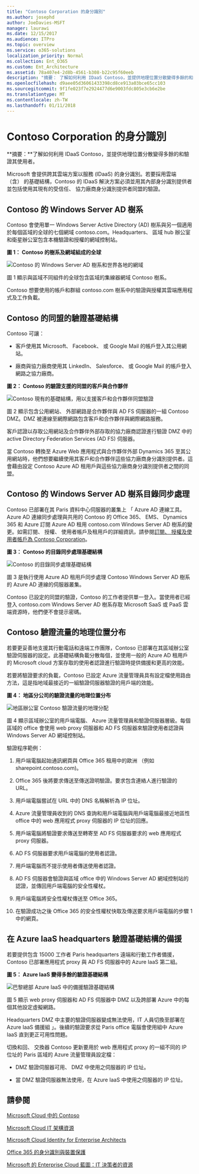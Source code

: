 ```yaml
---
title: "Contoso Corporation 的身分識別"
ms.author: josephd
author: JoeDavies-MSFT
manager: laurawi
ms.date: 12/15/2017
ms.audience: ITPro
ms.topic: overview
ms.service: o365-solutions
localization_priority: Normal
ms.collection: Ent_O365
ms.custom: Ent_Architecture
ms.assetid: 78a407e4-2d8b-4561-b308-b22c95f60eeb
description: "摘要： 了解如何利用 IDaaS Contoso，並提供地理位置分散變得多餘的和驗證其使用者。"
ms.openlocfilehash: d9aee05d36061433398cd8ce913a03bce65cc103
ms.sourcegitcommit: 9f1fe023f7e2924477d6e9003fdc805e3cb6e2be
ms.translationtype: MT
ms.contentlocale: zh-TW
ms.lasthandoff: 01/11/2018
---
```

# <a name="identity-for-the-contoso-corporation"></a>Contoso Corporation 的身分識別

 **摘要：**了解如何利用 IDaaS Contoso，並提供地理位置分散變得多餘的和驗證其使用者。
  
Microsoft 會提供跨其雲端方案以服務 (IDaaS) 的身分識別。若要採用雲端 （含） 的基礎結構，Contoso 的 IDaaS 解決方案必須並用其內部身分識別提供者並包括使用其現有的受信任、 協力廠商身分識別提供者同盟的驗證。
  
## <a name="contosos-windows-server-ad-forest"></a>Contoso 的 Windows Server AD 樹系

Contoso 會使用單一 Windows Server Active Directory (AD) 樹系與另一個適用於每個區域的全球的七個網域 contoso.com。Headquarters、 區域 hub 辦公室和衛星辦公室包含本機驗證和授權的網域控制站。
  
**圖 1： Contoso 的樹系及網域組成的全球**

![Contoso 的 Windows Server AD 樹系和世界各地的網域](images/Contoso_Poster/Contoso_WW_ID.png)
  
圖 1 顯示與區域不同組件的全球包含區域的集線器網域 Contoso 樹系。
  
Contoso 想要使用的帳戶和群組 contoso.com 樹系中的驗證與授權其雲端應用程式及工作負載。
  
## <a name="contosos-federated-authentication-infrastructure"></a>Contoso 的同盟的驗證基礎結構

Contoso 可讓：
  
- 客戶使用其 Microsoft、 Facebook、 或 Google Mail 的帳戶登入其公用網站。
    
- 廠商與協力廠商使用其 LinkedIn、 Salesforce、 或 Google Mail 的帳戶登入網路之協力廠商。
    
**圖 2： Contoso 的驗證支援的同盟的客戶與合作夥伴**

![Contoso 現有的基礎結構，用以支援客戶和合作夥伴同盟驗證](images/Contoso_Poster/Federated_ID.png)
  
圖 2 顯示包含公用網站、 外部網路是合作夥伴與 AD FS 伺服器的一組 Contoso DMZ。DMZ 被連線至網際網路包含客戶和合作夥伴與網際網路服務。
  
客戶認證以存取公用網站及合作夥伴外部存取的協力廠商認證進行驗證 DMZ 中的 active Directory Federation Services (AD FS) 伺服器。
  
當 Contoso 轉換至 Azure Web 應用程式與合作夥伴外部 Dynamics 365 至其公用網站時，他們想要繼續使用其客戶和合作夥伴這些協力廠商身分識別提供者。這會藉由設定 Contoso Azure AD 租用戶與這些協力廠商身分識別提供者之間的同盟。
  
## <a name="directory-synchronization-for-contosos-windows-server-ad-forest"></a>Contoso 的 Windows Server AD 樹系目錄同步處理

Contoso 已部署在其 Paris 資料中心伺服器的叢集上 「 Azure AD 連線工具。Azure AD 連線同步處理與共用的 Contoso 的 Office 365、 EMS、 Dynamics 365 和 Azure 訂閱 Azure AD 租用 contoso.com Windows Server AD 樹系的變更。如需訂閱、 授權、 使用者帳戶及租用戶的詳細資訊，請參閱[訂閱、 授權及使用者帳戶為 Contoso Corporation](subscriptions-licenses-and-user-accounts-for-the-contoso-corporation.md)。
  
**圖 3： Contoso 的目錄同步處理基礎結構**

![Contoso 的目錄同步處理基礎結構](images/Contoso_Poster/DirSync.png)
  
圖 3 是執行使用 Azure AD 租用戶同步處理 Contoso Windows Server AD 樹系的 Azure AD 連線的伺服器叢集。
  
Contoso 已設定的同盟的驗證，Contoso 的工作者提供單一登入。當使用者已經登入 contoso.com Windows Server AD 樹系存取 Microsoft SaaS 或 PaaS 雲端資源時，他們便不會提示密碼。
  
## <a name="geographical-distribution-of-contoso-authentication-traffic"></a>Contoso 驗證流量的地理位置分布

若要更妥善地支援其行動電話和遠端工作團隊，Contoso 已部署在其區域辦公室驗證伺服器的設定。此基礎結構負載分散每個，並使用一般的 Azure AD 租用戶的 Microsoft cloud 方案存取的使用者認證進行驗證時提供備援和更高的效能。
  
若要將驗證要求的負載，Contoso 已設定 Azure 流量管理員具有設定檔使用路由方法，這是指地域最接近的一組驗證伺服器驗證的用戶端的效能。 
  
**圖 4： 地區分公司的驗證流量的地理位置分布**

![地區辦公室 Contoso 驗證流量的地理分配](images/Contoso_Poster/Auth_GeoDist.png)
  
圖 4 顯示區域辦公室的用戶端電腦、 Azure 流量管理員和驗證伺服器層級。每個區域的 office 會使用 web proxy 伺服器和 AD FS 伺服器來驗證使用者認證與 Windows Server AD 網域控制站。
  
驗證程序範例：
  
1. 用戶端電腦起始通訊網頁與 Office 365 租用中的歐洲 （例如 sharepoint.contoso.com)。
    
2. Office 365 後將要求傳送至傳送證明驗證。要求包含連絡人進行驗證的 URL。
    
3. 用戶端電腦嘗試在 URL 中的 DNS 名稱解析為 IP 位址。
    
4. Azure 流量管理員收到的 DNS 查詢和用戶端電腦與用戶端電腦最接近地區性 office 中的 web 應用程式 proxy 伺服器的 IP 位址的回應。
    
5.  用戶端電腦將驗證要求傳送至轉寄至 AD FS 伺服器要求的 web 應用程式 proxy 伺服器。
    
6. AD FS 伺服器要求用戶端電腦的使用者認證。
    
7. 用戶端電腦而不提示使用者傳送使用者認證。
    
8. AD FS 伺服器會驗證與區域 office 中的 Windows Server AD 網域控制站的認證，並傳回用戶端電腦的安全性權杖。
    
9. 用戶端電腦將安全性權杖傳送至 Office 365。
    
10. 在驗證成功之後 Office 365 的安全性權杖快取及傳送要求用戶端電腦的步驟 1 中的網頁。
    
## <a name="redundancy-for-the-headquarters-authentication-infrastructure-in-azure-iaas"></a>在 Azure IaaS headquarters 驗證基礎結構的備援

若要提供包含 15000 工作者 Paris headquarters 遠端和行動工作者備援，Contoso 已部署應用程式 proxy 與 AD FS 伺服器中的 Azure IaaS 第二組。
  
**圖 5： Azure IaaS 變得多餘的驗證基礎結構**

![巴黎總部 Azure IaaS 中的備援驗證基礎結構](images/Contoso_Poster/Paris_Auth_Redun.png)
  
圖 5 顯示 web proxy 伺服器和 AD FS 伺服器中 DMZ 以及跨部署 Azure 中的每個其他設定虛擬網路。
  
Headquarters DMZ 中主要的驗證伺服器變成無法使用，IT 人員切換至部署在 Azure IaaS 備援組 」。後續的驗證要求從 Paris office 電腦會使用組中 Azure IaaS 直到更正可用性問題。
  
切換和回、 交換器 Contoso 更新要用於 web 應用程式 proxy 的一組不同的 IP 位址的 Paris 區域的 Azure 流量管理員設定檔：
  
- DMZ 驗證伺服器可用、 DMZ 中使用之伺服器的 IP 位址。
    
- 當 DMZ 驗證伺服器無法使用，在 Azure IaaS 中使用之伺服器的 IP 位址。
    
## <a name="see-also"></a>請參閱

[Microsoft Cloud 中的 Contoso](contoso-in-the-microsoft-cloud.md)
  
[Microsoft Cloud IT 架構資源](microsoft-cloud-it-architecture-resources.md)

[Microsoft Cloud Identity for Enterprise Architects](http://aka.ms/cloudarchidentity)
  
[Office 365 的身分識別與裝置保護](http://aka.ms/o365protect_device)
  
[Microsoft 的 Enterprise Cloud 藍圖：IT 決策者的資源](https://sway.com/FJ2xsyWtkJc2taRD)



